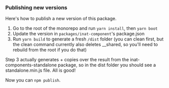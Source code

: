 ### Publishing new versions

Here's how to publish a new version of this package.

1. Go to the root of the monorepo and run `yarn install`, then `yarn boot`
2. Update the version in `packages/inat-component`'s package.json
3. Run `yarn build` to generate a fresh `/dist` folder (you can clean first, but the clean command currently also
deletes __shared, so you'll need to rebuild from the root if you do that)

Step 3 actually generates + copies over the result from the inat-components-standalone package, so in the dist folder 
you should see a standalone.min.js file. All is good! 

Now you can `npm publish`.
